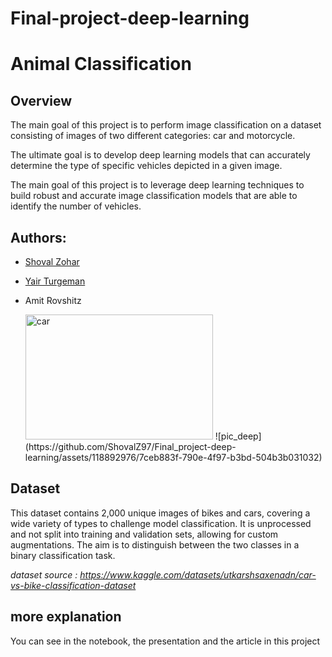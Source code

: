 # Final-project-deep-learning
# Animal Classification

## Overview

The main goal of this project is to perform image classification on a dataset consisting of images of two different categories: car and motorcycle.

The ultimate goal is to develop deep learning models that can accurately determine the type of specific vehicles depicted in a given image.

The main goal of this project is to leverage deep learning techniques to build robust and accurate image classification models that are able to identify the number of vehicles.

## Authors:

* [Shoval Zohar](https://github.com/ShovalZ97)
* [Yair Turgeman](https://github.com/yair489)
* Amit Rovshitz

  <img src="![pic_deep](https://github.com/ShovalZ97/Final_project-deep-learning/assets/118892976/7c68d378-f683-434f-a2ca-813adca33ee0)" alt="car" width="300" height="200">
  ![pic_deep](https://github.com/ShovalZ97/Final_project-deep-learning/assets/118892976/7ceb883f-790e-4f97-b3bd-504b3b031032)



## Dataset
This dataset contains 2,000 unique images of bikes and cars, covering a wide variety of types to challenge model classification.
It is unprocessed and not split into training and validation sets, allowing for custom augmentations. 
The aim is to distinguish between the two classes in a binary classification task.

*dataset source : https://www.kaggle.com/datasets/utkarshsaxenadn/car-vs-bike-classification-dataset*

##  more explanation

You can see in the notebook, the presentation and the article in this project
